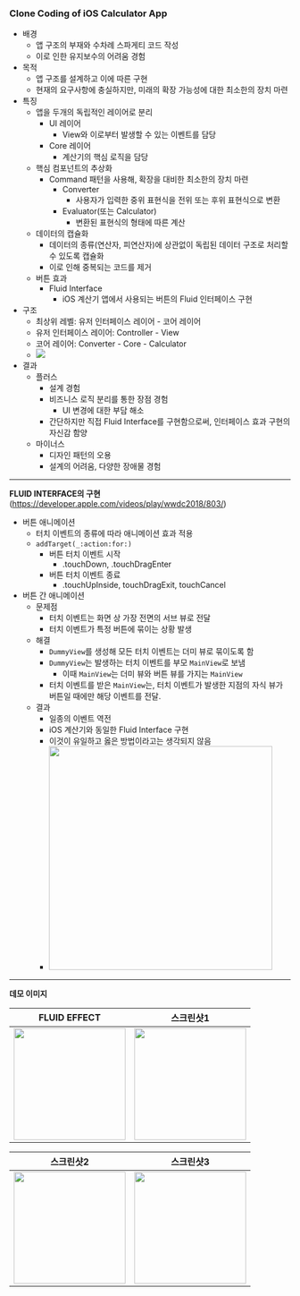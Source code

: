 
### Clone Coding of iOS Calculator App

* 배경
	* 앱 구조의 부재와 수차례 스파게티 코드 작성
	* 이로 인한 유지보수의 어려움 경험
* 목적
	* 앱 구조를 설계하고 이에 따른 구현
	* 현재의 요구사항에 충실하지만, 미래의 확장 가능성에 대한 최소한의 장치 마련
* 특징
	* 앱을 두개의 독립적인 레이어로 분리
		* UI 레이어
			* View와 이로부터 발생할 수 있는 이벤트를 담당
		* Core 레이어
			* 계산기의 핵심 로직을 담당
	* 핵심 컴포넌트의 추상화
		* Command 패턴을 사용해, 확장을 대비한 최소한의 장치 마련
			* Converter
				* 사용자가 입력한 중위 표현식을 전위 또는 후위 표현식으로 변환
			* Evaluator(또는 Calculator)
				* 변환된 표현식의 형태에 따른 계산
	* 데이터의 캡슐화
		* 데이터의 종류(연산자, 피연산자)에 상관없이 독립된 데이터 구조로 처리할 수 있도록 캡슐화
		* 이로 인해 중복되는 코드를 제거
	* 버튼 효과
		* Fluid Interface
			* iOS 계산기 앱에서 사용되는 버튼의 Fluid 인터페이스 구현
* 구조
	* 최상위 레벨: 유저 인터페이스 레이어 - 코어 레이어
	* 유저 인터페이스 레이어: Controller - View
	* 코어 레이어: Converter - Core - Calculator
	* <img src="https://github.com/sangeui/iOS-Calculator/blob/main/Resources/Calculator.png">
* 결과
	* 플러스
		* 설계 경험
		* 비즈니스 로직 분리를 통한 장점 경험
			* UI 변경에 대한 부담 해소
		* 간단하지만 직접 Fluid Interface를 구현함으로써, 인터페이스 효과 구현의 자신감 함양
	* 마이너스
		* 디자인 패턴의 오용
		* 설계의 어려움, 다양한 장애물 경험
---

**FLUID INTERFACE의 구현**
(https://developer.apple.com/videos/play/wwdc2018/803/)

* 버튼 애니메이션
	* 터치 이벤트의 종류에 따라 애니메이션 효과 적용
	* `addTarget(_:action:for:)`
		* 버튼 터치 이벤트 시작
			* .touchDown, .touchDragEnter
		* 버튼 터치 이벤트 종료
			* .touchUpInside, touchDragExit, touchCancel
* 버튼 간 애니메이션
	* 문제점
		* 터치 이벤트는 화면 상 가장 전면의 서브 뷰로 전달 
		* 터치 이벤트가 특정 버튼에 묶이는 상황 발생
	* 해결
		* `DummyView`를 생성해 모든 터치 이벤트는 더미 뷰로 묶이도록 함
		* `DummyView`는 발생하는 터치 이벤트를 부모 `MainView`로 보냄
			* 이때 `MainView`는 더미 뷰와 버튼 뷰를 가지는 `MainView`
		* 터치 이벤트를 받은 `MainView`는, 터치 이벤트가 발생한 지점의 자식 뷰가 버튼일 때에만 해당 이벤트를 전달.
	* 결과
		* 일종의 이벤트 역전
		* iOS 계산기와 동일한 Fluid Interface 구현
		* 이것이 유일하고 옳은 방법이라고는 생각되지 않음
		* <img src="https://github.com/sangeui/iOS-Calculator/blob/main/Resources/InversionOfEvent.jpeg" width="400">

---
**데모 이미지**

|FLUID EFFECT| 스크린샷1 |
|--|--|
|<img src="https://github.com/sangeui/iOS-Calculator/blob/main/Resources/Fluid-Calculator.gif" width="200">|<img src="https://github.com/sangeui/iOS-Calculator/blob/main/Resources/iOS-Clone-Calculator-1.png" width="200">|

|스크린샷2|스크린샷3|
|--|--|
|<img src="https://github.com/sangeui/iOS-Calculator/blob/main/Resources/iOS-Clone-Calculator-2.png" width="200">|<img src="https://github.com/sangeui/iOS-Calculator/blob/main/Resources/iOS-Clone-Calculator-3.png" width="200">|
